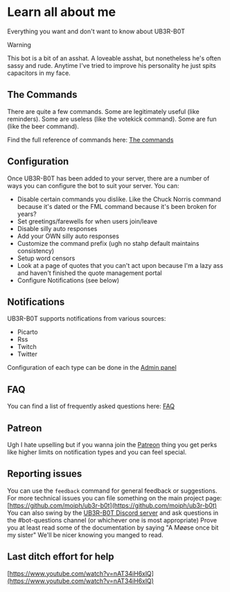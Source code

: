 ﻿# Learn all about me

Everything you want and don't want to know about UB3R-B0T

> [!WARNING]
> This bot is a bit of an asshat. A loveable asshat, but nonetheless he's often sassy and rude. Anytime I've tried to improve his personality he just spits capacitors in my face.

## The Commands

There are quite a few commands. Some are legitimately useful (like reminders). Some are useless (like the votekick command). Some are fun (like the beer command).

Find the full reference of commands here: [The commands](commands.md)


## Configuration

Once UB3R-B0T has been added to your server, there are a number of ways you can configure the bot to suit your server.
You can:
- Disable certain commands you dislike. Like the Chuck Norris command because it's dated or the FML command because it's been broken for years?
- Set greetings/farewells for when users join/leave
- Disable silly auto responses
- Add your OWN silly auto responses
- Customize the command prefix (ugh no stahp default maintains consistency)
- Setup word censors
- Look at a page of quotes that you can't act upon because I'm a lazy ass and haven't finished the quote management portal
- Configure Notifications (see below)


## Notifications

UB3R-B0T supports notifications from various sources:
- Picarto
- Rss
- Twitch
- Twitter

Configuration of each type can be done in the [Admin panel](https://ub3r-b0t.com/admin)


## FAQ

You can find a list of frequently asked questions here: [FAQ](faq.md)


## Patreon

Ugh I hate upselling but if you wanna join the [Patreon](https://www.patreon.com/ub3rb0t) thing you get perks like higher limits on notification types and you can feel special.


## Reporting issues

You can use the `feedback` command for general feedback or suggestions. For more technical issues you can file something on the main project page: [https://github.com/moiph/ub3r-b0t](https://github.com/moiph/ub3r-b0t)
You can also swing by the [UB3R-B0T Discord server](https://discord.gg/0t6waxpRf4xvyNHj) and ask questions in the #bot-questions channel (or whichever one is most appropriate)
Prove you at least read some of the documentation by saying "A Møøse once bit my sister"
We'll be nicer knowing you manged to read.


## Last ditch effort for help
[https://www.youtube.com/watch?v=nAT34iH6xlQ](https://www.youtube.com/watch?v=nAT34iH6xlQ)
